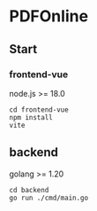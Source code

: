 # PDFOnline

## Start

### frontend-vue

node.js >= 18.0

```shell
cd frontend-vue
npm install
vite
```

## backend

golang >= 1.20

```
cd backend
go run ./cmd/main.go
```
